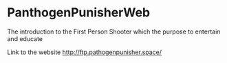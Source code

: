 # PanthogenPunisherWeb

The introduction to the First Person Shooter which the purpose to entertain and educate

Link to the website http://ftp.pathogenpunisher.space/
